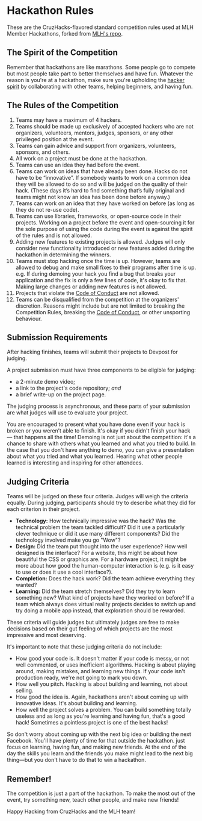 # Hackathon Rules

These are the CruzHacks-flavored standard competition rules used at MLH Member Hackathons, forked from [MLH's repo](https://github.com/MLH/hackathon-rules). 

## The Spirit of the Competition

Remember that hackathons are like marathons. Some people go to compete but most people take part to better themselves and have fun. Whatever the reason is you're at a hackathon, make sure you're upholding the [hacker spirit](https://medium.com/@tfogo/the-spirit-of-hackathons-a0d81a65060a#.6cx5ac9t8) by collaborating with other teams, helping beginners, and having fun.


## The Rules of the Competition

1. Teams may have a maximum of 4 hackers.
2. Teams should be made up exclusively of accepted hackers who are not organizers, volunteers, mentors, judges, sponsors, or any other privileged position at the event. 
3. Teams can gain advice and support from organizers, volunteers, sponsors, and others.
4. All work on a project must be done at the hackathon.
5. Teams can use an idea they had before the event.
6. Teams can work on ideas that have already been done. Hacks do not have to be “innovative”. If somebody wants to work on a common idea they will be allowed to do so and will be judged on the quality of their hack. (These days it’s hard to find something that’s fully original and teams might not know an idea has been done before anyway.)
7. Teams can work on an idea that they have worked on before (as long as they do not re-use code).
8. Teams can use libraries, frameworks, or open-source code in their projects. Working on a project before the event and open-sourcing it for the sole purpose of using the code during the event is against the spirit of the rules and is not allowed.
9. Adding new features to existing projects is allowed. Judges will only consider new functionality introduced or new features added during the hackathon in determining the winners.
10. Teams must stop hacking once the time is up. However, teams are allowed to debug and make small fixes to their programs after time is up. e.g. If during demoing your hack you find a bug that breaks your application and the fix is only a few lines of code, it's okay to fix that. Making large changes or adding new features is not allowed.
11. Projects that violate the [Code of Conduct](http://static.mlh.io/docs/mlh-code-of-conduct.pdf) are not allowed. 
12. Teams can be disqualified from the competition at the organizers' discretion. Reasons might include but are not limited to breaking the Competition Rules, breaking the [Code of Conduct](http://static.mlh.io/docs/mlh-code-of-conduct.pdf), or other unsporting behaviour.


## Submission Requirements

After hacking finishes, teams will submit their projects to Devpost for judging.

A project submission must have three components to be eligible for judging:
- a 2-minute demo video;
- a link to the project's code repository; _and_
- a brief write-up on the project page.

The judging process is asynchronous, and these parts of your submission are what judges will use to evaluate your project.

You are encouraged to present what you have done even if your hack is broken or you weren’t able to finish. It's okay if you didn't finish your hack — that happens all the time! Demoing is not just about the competition: it's a chance to share with others what you learned and what you tried to build. In the case that you don't have anything to demo, you can give a presentation about what you tried and what you learned. Hearing what other people learned is interesting and inspiring for other attendees.

## Judging Criteria

Teams will be judged on these four criteria. Judges will weigh the criteria equally. During judging, participants should try to describe what they did for each criterion in their project. 

- __Technology:__ How technically impressive was the hack? Was the technical problem the team tackled difficult? Did it use a particularly clever technique or did it use many different components? Did the technology involved make you go "Wow"?
- __Design:__ Did the team put thought into the user experience? How well designed is the interface? For a website, this might be about how beautiful the CSS or graphics are. For a hardware project, it might be more about how good the human-computer interaction is (e.g. is it easy to use or does it use a cool interface?). 
- __Completion:__ Does the hack work? Did the team achieve everything they wanted? 
- __Learning:__ Did the team stretch themselves? Did they try to learn something new? What kind of projects have they worked on before? If a team which always does virtual reality projects decides to switch up and try doing a mobile app instead, that exploration should be rewarded. 

These criteria will guide judges but ultimately judges are free to make decisions based on their gut feeling of which projects are the most impressive and most deserving.

It's important to note that these judging criteria do not include:

- How good your code is. It doesn't matter if your code is messy, or not well commented, or uses inefficient algorithms. Hacking is about playing around, making mistakes, and learning new things. If your code isn't production ready, we're not going to mark you down.
- How well you pitch. Hacking is about building and learning, not about selling.
- How good the idea is. Again, hackathons aren't about coming up with innovative ideas. It's about building and learning.
- How well the project solves a problem. You can build something totally useless and as long as you're learning and having fun, that's a good hack! Sometimes a pointless project is one of the best hacks!

So don't worry about coming up with the next big idea or building the next Facebook. You'll have plenty of time for that outside the hackathon. just focus on learning, having fun, and making new friends. At the end of the day the skills you learn and the friends you make might lead to the next big thing—but you don't have to do that to win a hackathon.


## Remember!

The competition is just a part of the hackathon. To make the most out of the event, try something new, teach other people, and make new friends!

Happy Hacking from CruzHacks and the MLH team!
